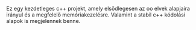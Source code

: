 Ez egy kezdetleges c++ projekt, amely elsődlegesen az oo elvek alapjaira irányul és a megfelelő memóriakezelésre. Valamint a stabil c++ kódolási alapok is megjelennek benne.